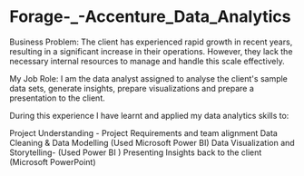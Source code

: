 # Forage-_-Accenture_Data_Analytics

Business Problem: The client has experienced rapid growth in recent years, resulting in a significant increase in their operations. However, they lack the necessary internal resources to manage and handle this scale effectively.

My Job Role: I am the data analyst assigned to analyse the client's sample data sets, generate insights, prepare visualizations and prepare a presentation to the client.

During this experience I have learnt and applied my data analytics skills to:

Project Understanding - Project Requirements and team alignment
Data Cleaning & Data Modelling (Used Microsoft Power BI)
Data Visualization and Storytelling- (Used Power BI )
Presenting Insights back to the client (Microsoft PowerPoint)
